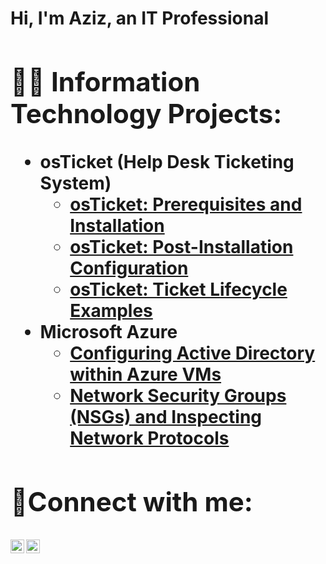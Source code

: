 <h1>Hi, I'm Aziz, an <https://www.linkedin.com/in/abdulaziz-mukhammadkulov-1398b9314/>IT Professional

<h2>👨‍💻 Information Technology Projects:</h2>

- <b>osTicket (Help Desk Ticketing System)</b>
  - [osTicket: Prerequisites and Installation](https://github.com/InfoTAziz/osticket-prereqs/blob/main/README.md)
  - [osTicket: Post-Installation Configuration](https://github.com/InfoTAziz/configure-ad/blob/main/README.md)
  - [osTicket: Ticket Lifecycle Examples](https://github.com/InfoTAziz/ticket-lifecycles/blob/main/README.md)
- <b>Microsoft Azure</b>
  - [Configuring Active Directory within Azure VMs](https://github.com/InfoTAziz/On-premises-Active-Directory-Deployed-in-the-Cloud-Azure-/blob/main/README.md)
  - [Network Security Groups (NSGs) and Inspecting Network Protocols](https://github.com/InfoTAziz/azure-network-protocols/blob/main/README.md)

<h2>🤳Connect with me:</h2>

[<img align="left" alt="Josh | LinkedIn" width="22px" src="https://cdn.jsdelivr.net/npm/simple-icons@v3/icons/linkedin.svg" />][linkedin]
[<img align="left" alt="Josh | Instagram" width="22px" src="https://cdn.jsdelivr.net/npm/simple-icons@v3/icons/instagram.svg" />][instagram]

[instagram]: https://www.instagram.com/abd.ul.aziz_m/
[linkedin]: https://linkedin.com/in/aziz-mukhammadkulov-1398b9314/
